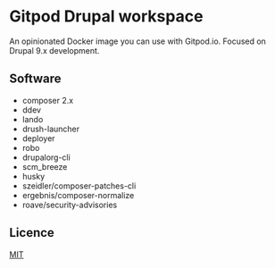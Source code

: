 # Gitpod Drupal workspace
An opinionated Docker image you can use with Gitpod.io. Focused on Drupal 9.x development.


## Software

- composer 2.x
- ddev
- lando
- drush-launcher
- deployer
- robo
- drupalorg-cli
- scm_breeze
- husky
- szeidler/composer-patches-cli
- ergebnis/composer-normalize
- roave/security-advisories


## Licence

[MIT](LICENSE)
